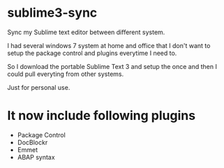sublime3-sync
=============

Sync my Sublime text editor between different system. 

I had several windows 7 system at home and office that I don't want to setup the package control and plugins everytime
I need to. 

So I download the portable Sublime Text 3 and setup the once and then I could pull everyting from other systems.

Just for personal use.

It now include following plugins
================================

- Package Control
- DocBlockr
- Emmet
- ABAP syntax
